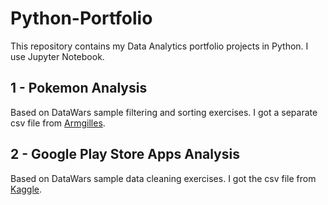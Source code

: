 # Python-Portfolio
This repository contains my Data Analytics portfolio projects in Python. I use Jupyter Notebook.


## 1 - Pokemon Analysis
Based on DataWars sample filtering and sorting exercises. I got a separate csv file from [Armgilles](https://gist.github.com/armgilles/194bcff35001e7eb53a2a8b441e8b2c6). 


## 2 - Google Play Store Apps Analysis
Based on DataWars sample data cleaning exercises. I got the csv file from [Kaggle](https://www.kaggle.com/datasets/lava18/google-play-store-apps/). 

